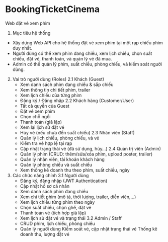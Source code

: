# BookingTicketCinema
Web đặt vé xem phim
1. Mục tiêu hệ thống
  - Xây dựng Web API cho hệ thống đặt vé xem phim tại một rạp chiếu phim duy nhất.
  - Người dùng có thể xem phim đang chiếu, xem lịch chiếu, chọn suất chiếu, đặt vé, thanh toán, và quản lý vé đã mua.
  - Admin có thể quản lý phim, suất chiếu, phòng chiếu, và kiểm soát người dùng.
2. Vai trò người dùng (Roles)
  2.1 Khách (Guest)
      - Xem danh sách phim đang chiếu & sắp chiếu
      - Xem thông tin chi tiết phim, trailer
      - Xem lịch chiếu của từng phim
      - Đăng ký / Đăng nhập
  2.2 Khách hàng (Customer/User)
      - Tất cả quyền của Guest
      - Đặt vé xem phim
      - Chọn chỗ ngồi
      - Thanh toán (giả lập)
      - Xem lại lịch sử đặt vé
      - Hủy vé (nếu chưa đến suất chiếu)
  2.3 Nhân viên (Staff)
      - Quản lý lịch chiếu, phòng chiếu, và vé
      - Kiểm tra vé hợp lệ tại rạp
      - Cập nhật trạng thái vé (đã sử dụng, hủy…)
  2.4 Quản trị viên (Admin)
      - Quản lý phim (CRUD: thêm/sửa/xóa phim, upload poster, trailer)
      - Quản lý nhân viên, tài khoản khách hàng
      - Quản lý phòng chiếu và suất chiếu
      - Xem thống kê doanh thu theo phim, suất chiếu, ngày
3. Các chức năng chính
  3.1 Người dùng
      - Đăng ký, đăng nhập (JWT Authentication)
      - Cập nhật hồ sơ cá nhân
      - Xem danh sách phim đang chiếu
      - Xem chi tiết phim (mô tả, thời lượng, trailer, diễn viên,…)
      - Xem lịch chiếu từng phim theo ngày
      - Chọn suất chiếu, chọn ghế, đặt vé
      - Thanh toán vé (tích hợp giả lập)
      - Xem lịch sử đặt vé và trạng thái
  3.2 Admin / Staff
      - CRUD phim, lịch chiếu, phòng chiếu
      - Quản lý người dùng
      Kiểm soát vé, cập nhật trạng thái vé
Thống kê doanh thu, lượng đặt vé

